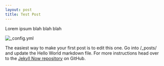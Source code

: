 ```yaml
---
layout: post
title: Test Post
---
```


Lorem ipsum blah blah blah

![_config.yml](https://tempholdingspot.files.wordpress.com/2013/03/puns1.jpg)

The easiest way to make your first post is to edit this one. Go into /_posts/ and update the Hello World markdown file. For more instructions head over to the [Jekyll Now repository](https://github.com/barryclark/jekyll-now) on GitHub.
